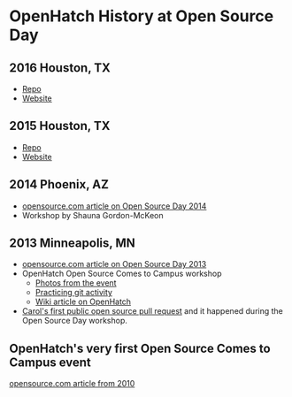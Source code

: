 <!--
.. link:
.. description:
.. tags:
.. date: 2016-10-04
.. title: History
.. slug: history
-->
# OpenHatch History at Open Source Day

## 2016 Houston, TX

* [Repo](https://github.com/willingc/ghc-openhatch-2016)
* [Website](https://willingc.github.io/ghc-openhatch-2016/welcome/)

## 2015 Houston, TX

* [Repo](https://github.com/willingc/oh-ghc-2015)
* [Website](https://willingc.github.io/oh-ghc-tx/index.html)

## 2014 Phoenix, AZ

- [opensource.com article on Open Source Day 2014](https://opensource.com/life/14/10/build-foss-skills-grace-hoppers-open-source-day)
- Workshop by Shauna Gordon-McKeon

## 2013 Minneapolis, MN

- [opensource.com article on Open Source Day 2013](https://opensource.com/life/13/6/grace-hopper-event-2013)
- OpenHatch Open Source Comes to Campus workshop
    * [Photos from the event](https://www.flickr.com/photos/paulproteus/sets/72157640340073285/)
    * [Practicing git activity](http://wiki.openhatch.org/Open_Source_Comes_to_Campus/Practicing_Git)
    * [Wiki article on OpenHatch](https://blog.openhatch.org/2014/openhatch-at-grace-hopper-open-source-day/)
- [Carol's first public open source pull request](https://github.com/ghc-1/ghc-1.github.io/pull/10) and it happened during
the Open Source Day workshop.


## OpenHatch's very first Open Source Comes to Campus event

[opensource.com article from 2010](https://opensource.com/life/10/11/introducing-students-world-open-source-day-1)
